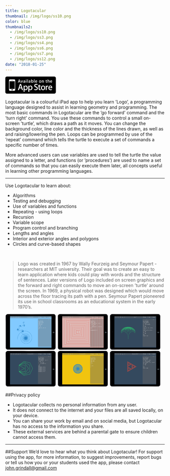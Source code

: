 ```yaml
---
title: Logotacular
thumbnail: /img/logo/ss10.png
color: blue
thumbnails2:
  - /img/logo/ss10.png
  - /img/logo/ss3.png
  - /img/logo/ss4.png
  - /img/logo/ss6.png
  - /img/logo/ss7.png
  - /img/logo/ss12.png
date: "2018-01-25"
---
```


<a class='centre' href="/img/logo/app_store_badge.png">
	<img src="/img/logo/app_store_badge.png" />
</a>


Logotacular is a colourful iPad app to help you learn &#8217;Logo&#8217;, a programming language designed to assist in learning geometry and programming.
The most basic commands in Logotacular are the &#8217;go forward&#8217; command and the &#8217;turn right&#8217; command. You use these commands to control a small on-screen &#8217;turtle&#8217;, which draws a path as it moves. You can change the background color, line color and the thickness of the lines drawn, as well as and raising/lowering the pen. Loops can be programmed by use of the &#8217;repeat&#8217; command which tells the turtle to execute a set of commands a specific number of times.

More advanced users can use variables are used to tell the turtle the value assigned to a letter, and functions (or &#8217;procedures&#8217;) are used to name a set of commands so that you can easily execute them later, all concepts useful in learning other programming languages.

<hr/>

Use Logotacular to learn about:

* Algorithms
* Testing and debugging
* Use of variables and functions
* Repeating - using loops
* Recursion
* Variable scope
* Program control and branching
* Lengths and angles
* Interior and exterior angles and polygons
* Circles and curve-based shapes

 

>Logo was created in 1967 by Wally Feurzeig and Seymour Papert - researchers at MIT university. Their goal was to create an easy to learn application where kids could play with words and the structure of sentences. Later versions of Logo included on screen graphics and the forward and right commands to move an on-screen &#8217;turtle&#8217; around the screen. In 1969, a physical robot was designed which would move across the floor tracing its path with a pen. Seymour Papert pioneered its use in school classrooms as an educational system in the early 1970&#8217;s.

<a href="/img/logo/ss10.png"><img src="/img/logo/ss10.png" style="width: 32%;"/></a>
<a href="/img/logo/ss10.png"><img src="/img/logo/ss3.png" style="width: 32%;"/></a>
<a href="/img/logo/ss10.png"><img src="/img/logo/ss4.png" style="width: 32%;"/></a>
<a href="/img/logo/ss10.png"><img src="/img/logo/ss6.png" style="width: 32%;"/></a>
<a href="/img/logo/ss10.png"><img src="/img/logo/ss7.png" style="width: 32%;"/></a>
<a href="/img/logo/ss10.png"><img src="/img/logo/ss12.png" style="width: 32%;"/></a>


##Privacy policy
* Logotacular collects no personal information from any user.
* It does not connect to the internet and your files are all saved locally, on your device.
* You can share your work by email and on social media, but Logotacular has no access to the information you share.
* These external services are behind a parental gate to ensure children cannot access them.

<hr/>

##Support
We&#8217;d love to hear what you think about Logotacular!
For support using the app, for more information, to suggest improvements, report bugs or tell us how you or your students used the app, please contact john.grindall@gmail.com
